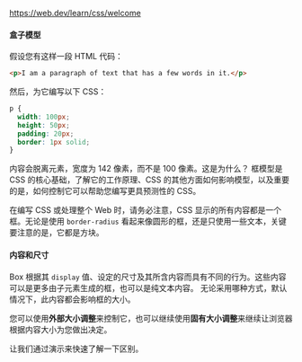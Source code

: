 https://web.dev/learn/css/welcome



#### 盒子模型

假设您有这样一段 HTML 代码：

```html
<p>I am a paragraph of text that has a few words in it.</p>
```

然后，为它编写以下 CSS：

```css
p {
  width: 100px;
  height: 50px;
  padding: 20px;
  border: 1px solid;
}
```

内容会脱离元素，宽度为 142 像素，而不是 100 像素。这是为什么？ 框模型是 CSS 的核心基础，了解它的工作原理、CSS 的其他方面如何影响模型，以及重要的是，如何控制它可以帮助您编写更具预测性的 CSS。

在编写 CSS 或处理整个 Web 时，请务必注意，CSS 显示的所有内容都是一个框。无论是使用 `border-radius` 看起来像圆形的框，还是只使用一些文本，关键要注意的是，它都是方块。



#### 内容和尺寸

Box 根据其 `display` 值、设定的尺寸及其所含内容而具有不同的行为。这些内容可以是更多由子元素生成的框，也可以是纯文本内容。 无论采用哪种方式，默认情况下，此内容都会影响框的大小。

您可以使用**外部大小调整**来控制它，也可以继续使用**固有大小调整**来继续让浏览器根据内容大小为您做出决定。

让我们通过演示来快速了解一下区别。
